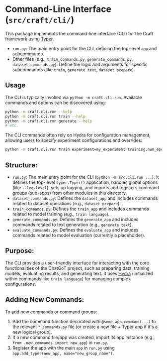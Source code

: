 # Command-Line Interface (`src/craft/cli/`)

This package implements the command-line interface (CLI) for the Craft framework using [Typer](https://typer.tiangolo.com/).

- `run.py`: The main entry point for the CLI, defining the top-level `app` and subcommands.
- Other files (e.g., `train_commands.py`, `generate_commands.py`, `dataset_commands.py`): Define the logic and arguments for specific subcommands (like `train`, `generate text`, `dataset prepare`).

## Usage

The CLI is typically invoked via `python -m craft.cli.run`. Available commands and options can be discovered using:

```bash
python -m craft.cli.run --help
python -m craft.cli.run train --help
python -m craft.cli.run generate --help
# etc.
```

The CLI commands often rely on Hydra for configuration management, allowing users to specify experiment configurations and overrides:

```bash
python -m craft.cli.run train experiment=my_experiment training.num_epochs=5
```

## Structure:

*   `run.py`: The main entry point for the CLI (`python -m src.cli.run ...`). It defines the top-level `typer.Typer()` application, handles global options (like `--log-level`), sets up logging, and imports and registers command groups (sub-apps) from other modules in this directory.
*   `dataset_commands.py`: Defines the `dataset_app` and includes commands related to dataset operations (e.g., `dataset prepare`).
*   `train_commands.py`: Defines the `train_app` and includes commands related to model training (e.g., `train language`).
*   `generate_commands.py`: Defines the `generate_app` and includes commands related to text generation (e.g., `generate text`).
*   `evaluate_commands.py`: Defines the `evaluate_app` and includes commands related to model evaluation (currently a placeholder).

## Purpose:

The CLI provides a user-friendly interface for interacting with the core functionalities of the ChatGoT project, such as preparing data, training models, evaluating results, and generating text. It uses [Hydra](https://hydra.cc/) (initialized within commands like `train language`) for managing complex configurations.

## Adding New Commands:

To add new commands or command groups:

1.  Add the command function decorated with `@some_app.command(...)` to the relevant `*_commands.py` file (or create a new file + Typer app if it's a new logical group).
2.  If a new command file/app was created, import its app instance (e.g., `from .new_commands import new_app`) in `run.py`.
3.  Register the app with the main `app` in `run.py` using `app.add_typer(new_app, name="new_group_name")`. 